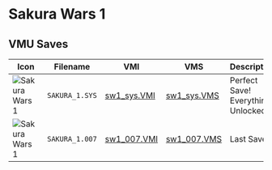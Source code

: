# Sakura Wars 1

## VMU Saves

| Icon | Filename | VMI | VMS | Description |
|------|----------|-----|-----|-------------|
| ![Sakura Wars 1](../icons/SAKURA_1.SYS.GIF) | `SAKURA_1.SYS` | [sw1_sys.VMI](sw1_sys.VMI) | [sw1_sys.VMS](sw1_sys.VMS) | Perfect Save! Everything Unlocked!
| ![Sakura Wars 1](../icons/SAKURA_1.007.GIF) | `SAKURA_1.007` | [sw1_007.VMI](sw1_007.VMI) | [sw1_007.VMS](sw1_007.VMS) | Last Save!
